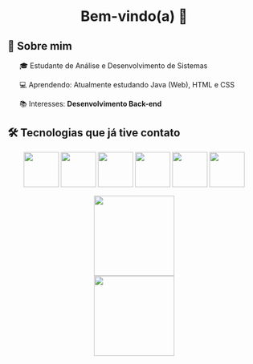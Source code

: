 <h1 align="center">Bem-vindo(a) 👋</h1>
<h2>🚀 Sobre mim</h2>
<p>
  <ul>🎓 Estudante de Análise e Desenvolvimento de Sistemas</ul>
  <ul>💻 Aprendendo: Atualmente estudando Java (Web), HTML e CSS</ul>
  <ul>📚 Interesses: <strong>Desenvolvimento Back-end</strong></ul> 
</p>

<h2>🛠️ Tecnologias que já tive contato</h2>
<p align="center">
  <img src="https://cdn.jsdelivr.net/gh/devicons/devicon@latest/icons/c/c-original.svg" width=70px/>
  <img src="https://cdn.jsdelivr.net/gh/devicons/devicon@latest/icons/csharp/csharp-original.svg" width=70px/>
  <img src="https://cdn.jsdelivr.net/gh/devicons/devicon@latest/icons/postgresql/postgresql-original.svg" width=70px/>
  <img src="https://cdn.jsdelivr.net/gh/devicons/devicon@latest/icons/java/java-original.svg" width=70px/>
  <img src="https://cdn.jsdelivr.net/gh/devicons/devicon@latest/icons/css3/css3-original.svg" width=70px/>
  <img src="https://cdn.jsdelivr.net/gh/devicons/devicon@latest/icons/html5/html5-original.svg" width=70px/>
</p>

<p align="center">
    <img height="160em" src="https://github-readme-stats.vercel.app/api?username=samuelcoonde&theme=tokyonight&show_icons=true&hide_border=true&count_private=true"/>
    <br>
    <img height="160em" src="https://github-readme-stats.vercel.app/api/top-langs/?username=samuelcoonde&theme=vue-dark&show_icons=true&hide_border=true&layout=compact"/>
</p>

